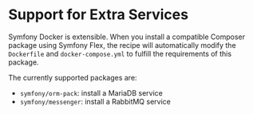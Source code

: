 # Support for Extra Services

Symfony Docker is extensible. When you install a compatible Composer package using Symfony Flex,
the recipe will automatically modify the `Dockerfile` and `docker-compose.yml` to fulfill the requirements of this package.

The currently supported packages are:

* `symfony/orm-pack`: install a MariaDB service
* `symfony/messenger`: install a RabbitMQ service
